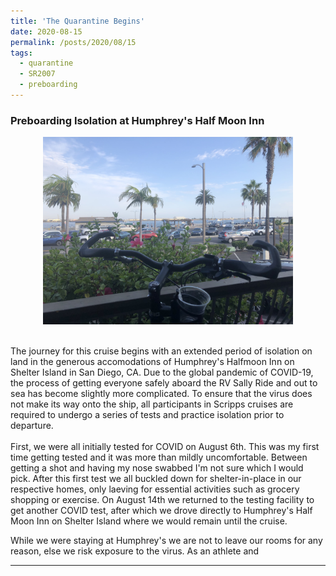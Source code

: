```yaml
---
title: 'The Quarantine Begins'
date: 2020-08-15
permalink: /posts/2020/08/15
tags:
  - quarantine
  - SR2007
  - preboarding
---
```



### Preboarding Isolation at Humphrey's Half Moon Inn

<center>
    <div style="width:400px; height:300px">
<img src="/images/sr2007bp1_2.JPG"/>
    </div>
</center>

<br> 
<br> 
The journey for this cruise begins with an extended period of isolation on land in the generous accomodations of Humphrey's Halfmoon Inn on Shelter Island in San Diego, CA. Due to the global pandemic of COVID-19, the process of getting everyone safely aboard the RV Sally Ride and out to sea has become slightly more complicated. To ensure that the virus does not make its way onto the ship, all participants in Scripps cruises are required to undergo a series of tests and practice isolation prior to departure.

<br> 
<br> 
First, we were all initially tested for COVID on August 6th. This was my first time getting tested and it was more than mildly uncomfortable. Between getting a shot and having my nose swabbed I'm not sure which I would pick. After this first test we all buckled down for shelter-in-place in our respective homes, only laeving for essential activities such as grocery shopping or exercise. On August 14th we returned to the testing facility to get another COVID test, after which we drove directly to Humphrey's Half Moon Inn on Shelter Island where we would remain until the cruise.

While we were staying at Humphrey's we are not to leave our rooms for any reason, else we risk exposure to the virus. As an athlete and 

------